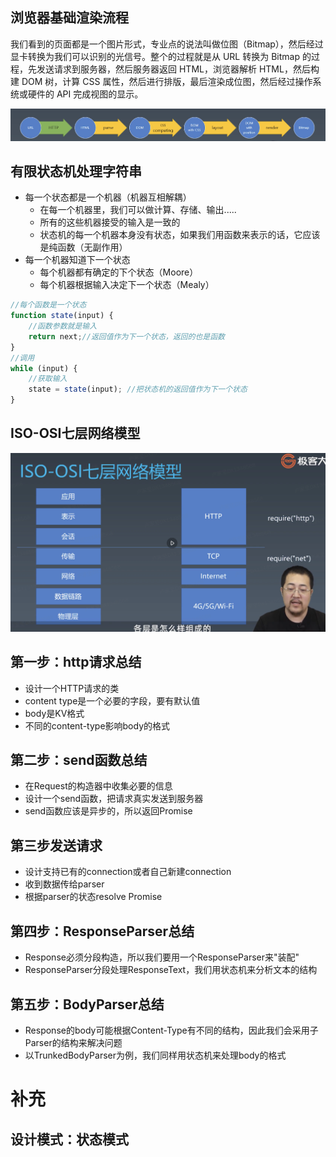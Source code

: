 ## 浏览器基础渲染流程

我们看到的页面都是一个图片形式，专业点的说法叫做位图（Bitmap），然后经过显卡转换为我们可以识别的光信号。整个的过程就是从 URL 转换为 Bitmap 的过程，先发送请求到服务器，然后服务器返回 HTML，浏览器解析 HTML，然后构建 DOM 树，计算 CSS 属性，然后进行排版，最后渲染成位图，然后经过操作系统或硬件的 API 完成视图的显示。

![浏览器基础渲染流程示例图片](https://github.com/lujiajian1/Frontend-09-Template/blob/main/Week_08/img/%E6%B5%8F%E8%A7%88%E5%99%A8%E5%9F%BA%E7%A1%80%E6%B8%B2%E6%9F%93%E6%B5%81%E7%A8%8B.png)

## 有限状态机处理字符串

* 每一个状态都是一个机器（机器互相解耦）
    * 在每一个机器里，我们可以做计算、存储、输出.....
    * 所有的这些机器接受的输入是一致的
    * 状态机的每一个机器本身没有状态，如果我们用函数来表示的话，它应该是纯函数（无副作用）
* 每一个机器知道下一个状态
    * 每个机器都有确定的下个状态（Moore）
    * 每个机器根据输入决定下一个状态（Mealy）

```js
//每个函数是一个状态
function state(input) {
    //函数参数就是输入
    return next;//返回值作为下一个状态，返回的也是函数
}
//调用
while (input) {
    //获取输入
    state = state(input); //把状态机的返回值作为下一个状态
}
```

## ISO-OSI七层网络模型

![七层网络模型示例图片](https://github.com/lujiajian1/Frontend-09-Template/blob/main/Week_08/img/2.png)


## 第一步：http请求总结

* 设计一个HTTP请求的类
* content type是一个必要的字段，要有默认值
* body是KV格式
* 不同的content-type影响body的格式

## 第二步：send函数总结

* 在Request的构造器中收集必要的信息
* 设计一个send函数，把请求真实发送到服务器
* send函数应该是异步的，所以返回Promise

## 第三步发送请求

* 设计支持已有的connection或者自己新建connection
* 收到数据传给parser
* 根据parser的状态resolve Promise

## 第四步：ResponseParser总结

* Response必须分段构造，所以我们要用一个ResponseParser来"装配"
* ResponseParser分段处理ResponseText，我们用状态机来分析文本的结构

## 第五步：BodyParser总结

* Response的body可能根据Content-Type有不同的结构，因此我们会采用子Parser的结构来解决问题
* 以TrunkedBodyParser为例，我们同样用状态机来处理body的格式


# 补充

## 设计模式：状态模式